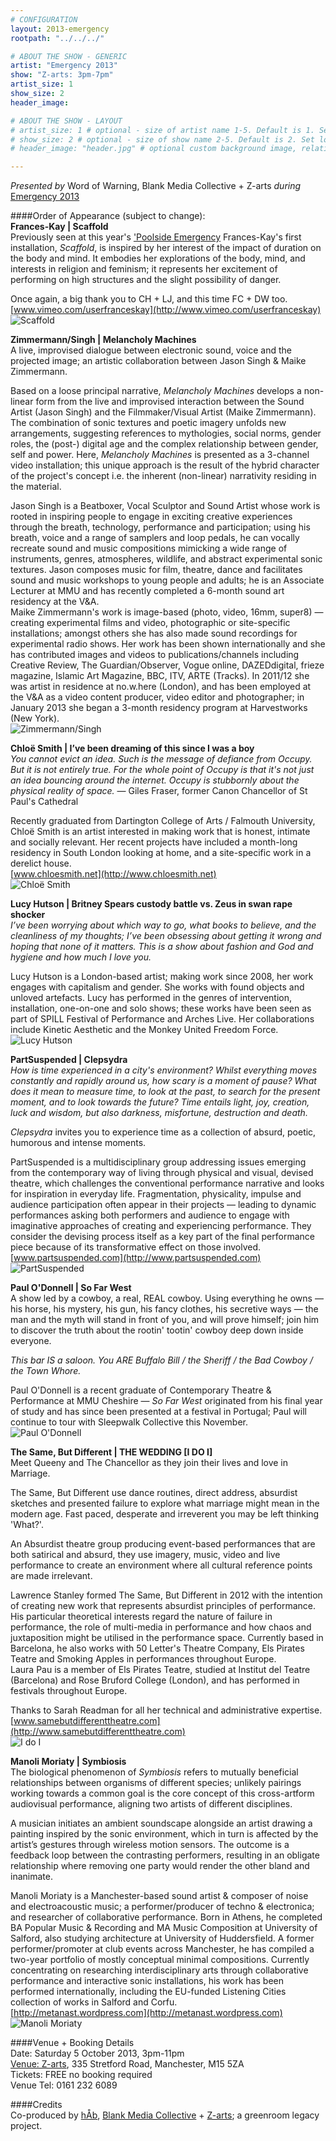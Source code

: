 ```yaml
---
# CONFIGURATION
layout: 2013-emergency
rootpath: "../../../"

# ABOUT THE SHOW - GENERIC
artist: "Emergency 2013"
show: "Z-arts: 3pm-7pm"
artist_size: 1
show_size: 2
header_image:

# ABOUT THE SHOW - LAYOUT
# artist_size: 1 # optional - size of artist name 1-5. Default is 1. Set longer names to lower values
# show_size: 2 # optional - size of show name 2-5. Default is 2. Set longer names to lower values
# header_image: "header.jpg" # optional custom background image, relative to current page

---
```

*Presented by* Word of Warning, Blank Media Collective + Z-arts *during* [Emergency 2013](/current/2013-emergency/index.html)    
        
####Order of Appearance (subject to change):      
**Frances-Kay | Scaffold**    
Previously seen at this year's ['Poolside Emergency](/archive/2013-poolside/durationala) Frances-Kay's first installation, *Scaffold*, is inspired by her interest of the impact of duration on the body and mind. It embodies her explorations of the body, mind, and interests in religion and feminism; it represents her excitement of performing on high structures and the slight possibility of danger.    
             
Once again, a big thank you to CH + LJ, and this time FC + DW too.       
[www.vimeo.com/userfranceskay](http://www.vimeo.com/userfranceskay)         
![Scaffold](frances_kay.jpg)    
          
**Zimmermann/Singh | Melancholy Machines**    
A live, improvised dialogue between electronic sound, voice and the projected image; an artistic collaboration between Jason Singh & Maike Zimmermann.    
             
Based on a loose principal narrative, *Melancholy Machines* develops a non-linear form from the live and improvised interaction between the Sound Artist (Jason Singh) and the Filmmaker/Visual Artist (Maike Zimmermann). The combination of sonic textures and poetic imagery unfolds new arrangements, suggesting references to mythologies, social norms, gender roles, the (post-) digital age and the complex relationship between gender, self and power. Here, *Melancholy Machines* is presented as a 3-channel video installation; this unique approach is the result of the hybrid character of the project's concept i.e. the inherent (non-linear) narrativity residing in the material.    
            
Jason Singh is a Beatboxer, Vocal Sculptor and Sound Artist whose work is rooted in inspiring people to engage in exciting creative experiences through the breath, technology, performance and participation; using his breath, voice and a range of samplers and loop pedals, he can vocally recreate sound and music compositions mimicking a wide range of instruments, genres, atmospheres, wildlife, and abstract experimental sonic textures. Jason composes music for film, theatre, dance and facilitates sound and music workshops to young people and adults; he is an Associate Lecturer at MMU and has recently completed a 6-month sound art residency at the V&A.             
Maike Zimmermann's work is image-based (photo, video, 16mm, super8) — creating experimental films and video, photographic or site-specific installations; amongst others she has also made sound recordings for experimental radio shows. Her work has been shown internationally and she has contributed images and videos to publications/channels including Creative Review, The Guardian/Observer, Vogue online, DAZEDdigital, frieze magazine, Islamic Art Magazine, BBC, ITV, ARTE (Tracks). In 2011/12 she was artist in residence at no.w.here (London), and has been employed at the V&A as a video content producer, video editor and photographer; in January 2013 she began a 3-month residency program at Harvestworks (New York).    
![Zimmermann/Singh](zimmerman_singh.jpg)    
              
**Chloë Smith | I’ve been dreaming of this since I was a boy**   
*You cannot evict an idea. Such is the message of defiance from Occupy. But it is not entirely true. For the whole point of Occupy is that it's not just an idea bouncing around the internet. Occupy is stubbornly about the physical reality of space.* — Giles Fraser, former Canon Chancellor of St Paul's Cathedral     
              
Recently graduated from Dartington College of Arts / Falmouth University, Chloë Smith is an artist interested in making work that is honest, intimate and socially relevant. Her recent projects have included a month-long residency in South London looking at home, and a site-specific work in a derelict house.    
[www.chloesmith.net](http://www.chloesmith.net)    
![Chloë Smith](chloe_smith.jpg)     
      
**Lucy Hutson | Britney Spears custody battle vs. Zeus in swan rape shocker**    
*I’ve been worrying about which way to go, what books to believe, and the cleanliness of my thoughts; I’ve been obsessing about getting it wrong and hoping that none of it matters. This is a show about fashion and God and hygiene and how much I love you.*    
      
Lucy Hutson is a London-based artist; making work since 2008, her work engages with capitalism and gender. She works with found objects and unloved artefacts. Lucy has performed in the genres of intervention, installation, one-on-one and solo shows; these works have been seen as part of SPILL Festival of Performance and Arches Live. Her collaborations include Kinetic Aesthetic and the Monkey United Freedom Force.    
![Lucy Hutson](lucy_hutson.jpg)    
            
**PartSuspended | Clepsydra**    
*How is time experienced in a city's environment? Whilst everything moves constantly and rapidly around us, how scary is a moment of pause? What does it mean to measure time, to look at the past, to search for the present moment, and to look towards the future? Time entails light, joy, creation, luck and wisdom, but also darkness, misfortune, destruction and death.*    
                  
*Clepsydra* invites you to experience time as a collection of absurd, poetic, humorous and intense moments.    
             
PartSuspended is a multidisciplinary group addressing issues emerging from the contemporary way of living through physical and visual, devised theatre, which challenges the conventional performance narrative and looks for inspiration in everyday life. Fragmentation, physicality, impulse and audience participation often appear in their projects — leading to dynamic performances asking both performers and audience to engage with imaginative approaches of creating and experiencing performance. They consider the devising process itself as a key part of the final performance piece because of its transformative effect on those involved.    
[www.partsuspended.com](http://www.partsuspended.com)    
![PartSuspended](partsuspended.jpg)    
                
**Paul O'Donnell | So Far West**    
A show led by a cowboy, a real, REAL cowboy. Using everything he owns — his horse, his mystery, his gun, his fancy clothes, his secretive ways — the man and the myth will stand in front of you, and will prove himself; join him to discover the truth about the rootin' tootin' cowboy deep down inside everyone.     
              
*This bar IS a saloon. You ARE Buffalo Bill / the Sheriff / the Bad Cowboy / the Town Whore.*           
        
Paul O'Donnell is a recent graduate of Contemporary Theatre & Performance at MMU Cheshire — *So Far West* originated from his final year of study and has since been presented at a festival in Portugal; Paul will continue to tour with Sleepwalk Collective this November.    
![Paul O'Donnell](paul_odonnell.jpg)    
                 
**The Same, But Different | THE WEDDING \[I DO I\]**    
Meet Queeny and The Chancellor as they join their lives and love in Marriage.    
        
The Same, But Different use dance routines, direct address, absurdist sketches and presented failure to explore what marriage might mean in the modern age. Fast paced, desperate and irreverent you may be left thinking 'What?'.   
                    
An Absurdist theatre group producing event-based performances that are both satirical and absurd, they use imagery, music, video and live performance to create an environment where all cultural reference points are made irrelevant.          
               
Lawrence Stanley formed The Same, But Different in 2012 with the intention of creating new work that represents absurdist principles of performance. His particular theoretical interests regard the nature of failure in performance, the role of multi-media in performance and how chaos and juxtaposition might be utilised in the performance space. Currently based in Barcelona, he also works with 50 Letter's Theatre Company, Els Pirates Teatre and Smoking Apples in performances throughout Europe.          
Laura Pau is a member of Els Pirates Teatre, studied at Institut del Teatre (Barcelona) and Rose Bruford College (London), and has performed in festivals throughout Europe.          
                  
Thanks to Sarah Readman for all her technical and administrative expertise.       
[www.samebutdifferenttheatre.com](http://www.samebutdifferenttheatre.com)    
![I do I](same_but.jpg)    
                   
**Manoli Moriaty | Symbiosis**    
The biological phenomenon of *Symbiosis* refers to mutually beneficial relationships between organisms of different species; unlikely pairings working towards a common goal is the core concept of this cross-artform audiovisual performance, aligning two artists of different disciplines.      
                
A musician initiates an ambient soundscape alongside an artist drawing a painting inspired by the sonic environment, which in turn is affected by the artist’s gestures through wireless motion sensors. The outcome is a feedback loop between the contrasting performers, resulting in an obligate relationship where removing one party would render the other bland and inanimate.    
      
Manoli Moriaty is a Manchester-based sound artist & composer of noise and electroacoustic music; a performer/producer of techno & electronica; and researcher of collaborative performance. Born in Athens, he completed BA Popular Music & Recording and MA Music Composition at University of Salford, also studying architecture at University of Huddersfield. A former performer/promoter at club events across Manchester, he has compiled a two-year portfolio of mostly conceptual minimal compositions. Currently concentrating on researching interdisciplinary arts through collaborative performance and interactive sonic installations, his work has been performed internationally, including the EU-funded Listening Cities collection of works in Salford and Corfu.               
[http://metanast.wordpress.com](http://metanast.wordpress.com)    
![Manoli Moriaty](manoli_moriaty.jpg)    
                   
####Venue + Booking Details          
Date: Saturday 5 October 2013, 3pm-11pm               
[Venue: Z-arts](http://www.z-arts.org/about-us/getting-here/), 335 Stretford Road, Manchester, M15 5ZA           
Tickets: FREE no booking required               
Venue Tel: 0161 232 6089         
          
####Credits           
Co-produced by [hÅb](/hab/index.html), [Blank Media Collective](http://www.blankmediacollective.org) + [Z-arts](http://www.z-arts.org); a greenroom legacy project.
